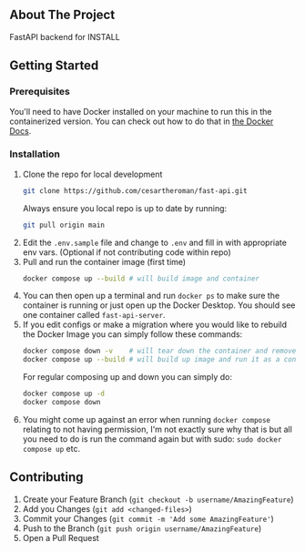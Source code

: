 ## About The Project

FastAPI backend for INSTALL

## Getting Started

### Prerequisites

You'll need to have Docker installed on your machine to run this in the containerized version. You can check out how to do that in [the Docker Docs](https://docs.docker.com/get-docker/).

### Installation

1. Clone the repo for local development
   ```sh
   git clone https://github.com/cesartheroman/fast-api.git
   ```
   Always ensure you local repo is up to date by running:
   ```sh
   git pull origin main
   ```
3. Edit the `.env.sample` file and change to `.env` and fill in with appropriate env vars. (Optional if not contributing code within repo)
4. Pull and run the container image (first time)
     ```sh
     docker compose up --build # will build image and container
     ```
5. You can then open up a terminal and run `docker ps` to make sure the container is running or just open up the Docker Desktop. You should see one container called `fast-api-server`.
6. If you edit configs or make a migration where you would like to rebuild the Docker Image you can simply follow these commands:
   ```sh
   docker compose down -v    # will tear down the container and remove the associated volumes
   docker compose up --build # will build up image and run it as a container
   ```
   For regular composing up and down you can simply do:
   ```sh
   docker compose up -d
   docker compose down
   ```
 7. You might come up against an error when running `docker compose` relating to not having permission, I'm not exactly sure why that is but all you need to do is run the command again but with sudo: `sudo docker compose up` etc.

## Contributing

1. Create your Feature Branch (`git checkout -b username/AmazingFeature`)
2. Add you Changes (`git add <changed-files>`)
3. Commit your Changes (`git commit -m 'Add some AmazingFeature'`)
4. Push to the Branch (`git push origin username/AmazingFeature`)
5. Open a Pull Request

